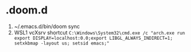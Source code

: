 # .doom.d
1. ~/.emacs.d/bin/doom sync
2. WSL1 vcXsrv shortcut `C:\Windows\System32\cmd.exe /c "arch.exe run export DISPLAY=localhost:0.0;export LIBGL_ALWAYS_INDIRECT=1; setxkbmap -layout us; setsid emacs;"`

